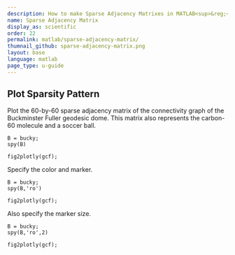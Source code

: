 ```yaml
---
description: How to make Sparse Adjacency Matrixes in MATLAB<sup>&reg;</sup> with Plotly.
name: Sparse Adjacency Matrix
display_as: scientific
order: 22
permalink: matlab/sparse-adjacency-matrix/
thumnail_github: sparse-adjacency-matrix.png
layout: base
language: matlab
page_type: u-guide
---
```


## Plot Sparsity Pattern

Plot the 60-by-60 sparse adjacency matrix of the connectivity graph of the Buckminster Fuller geodesic dome. This matrix also represents the carbon-60 molecule and a soccer ball.

```{matlab}
B = bucky;
spy(B)

fig2plotly(gcf);
```


Specify the color and marker.

```{matlab}
B = bucky;
spy(B,'ro')

fig2plotly(gcf);
```

Also specify the marker size.

```{matlab}
B = bucky;
spy(B,'ro',2)

fig2plotly(gcf);
```


<!--------------------- EXAMPLE  BREAK ------------------------->

